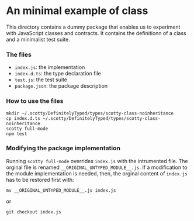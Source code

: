 An minimal example of class
===========================

This directory contains a dummy package that enables us to experiment with
JavaScript classes and contracts. It contains the definitionn of a class
and a minimalist test suite.


### The files

  - `index.js`: the implementation
  - `index.d.ts`: the type declaration file
  - `test.js`: the test suite
  - `package.json`: the package description
  

### How to use the files

```
mkdir ~/.scotty/DefinitelyTyped/types/scotty-class-noinheritance
cp index.d.ts ~/.scotty/DefinitelyTyped/types/scotty-class-noinheritance
scotty full-mode
npm test
```

### Modifying the package implementation

Running `scotty full-mode` overrides `index.js` with the intrumented
file. The orginal file is renamed `__ORIGINAL_UNTYPED_MODULE__.js`.
If a modification to the module implementation is needed, then,
the orginal content of `index.js` has to be restored first with:

```
mv __ORIGINAL_UNTYPED_MODULE__.js index.js
```

or

```
git checkout index.js
```

